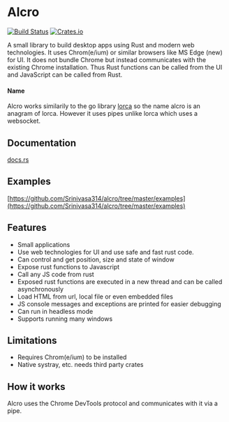# Alcro

[![Build Status](https://travis-ci.com/Srinivasa314/alcro.svg?branch=master)](https://travis-ci.com/Srinivasa314/alcro)
[![Crates.io](https://img.shields.io/crates/v/alcro)](https://crates.io/crates/alcro)

A small library to build desktop apps using Rust and modern web technologies. It uses Chrom(e/ium) or similar browsers like MS Edge (new) for UI. It does not bundle Chrome but instead communicates with the existing Chrome installation.
Thus Rust functions can be called from the UI and JavaScript can be called from Rust.

#### Name
Alcro works similarily to the go library [lorca](https://github.com/zserge/lorca) so the name alcro is an anagram of lorca. However it uses pipes unlike lorca which uses a websocket. 

## Documentation
[docs.rs](https://docs.rs/alcro/0.4.0/alcro/)

## Examples
[https://github.com/Srinivasa314/alcro/tree/master/examples](https://github.com/Srinivasa314/alcro/tree/master/examples)

## Features
* Small applications
* Use web technologies for UI and use safe and fast rust code.
* Can control and get position, size and state of window
* Expose rust functions to Javascript
* Call any JS code from rust
* Exposed rust functions are executed in a new thread and can be called asynchronously
* Load HTML from url, local file or even embedded files
* JS console messages and exceptions are printed for easier debugging
* Can run in headless mode
* Supports running many windows

## Limitations
* Requires Chrom(e/ium) to be installed
* Native systray, etc. needs third party crates

## How it works
Alcro uses the Chrome DevTools protocol and communicates with it via a pipe.
